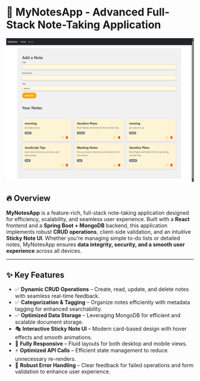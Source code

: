 <h1>📓 MyNotesApp - Advanced Full-Stack Note-Taking Application</h1>

<img src="https://raw.githubusercontent.com/Pranav-Talwar/MyNotesApp/main/frontend/Notes-App/public/Screenshot_2025-02-12_21-46-33.png" alt="Project Screenshot" />

<h2>🔥 Overview</h2>
<p>
  <strong>MyNotesApp</strong> is a feature-rich, full-stack note-taking application designed for efficiency, scalability, and seamless user experience.
  Built with a <strong>React</strong> frontend and a <strong>Spring Boot + MongoDB</strong> backend, this application implements robust <strong>CRUD operations</strong>,
  client-side validation, and an intuitive <strong>Sticky Note UI</strong>. Whether you're managing simple to-do lists or detailed notes, MyNotesApp ensures
  <strong>data integrity, security, and a smooth user experience</strong> across all devices.
</p>

<hr />

<h2>✨ Key Features</h2>

<ul>
  <li>✅ <strong>Dynamic CRUD Operations</strong> – Create, read, update, and delete notes with seamless real-time feedback.</li>
  <li>✅ <strong>Categorization & Tagging</strong> – Organize notes efficiently with metadata tagging for enhanced searchability.</li>
  <li>✅ <strong>Optimized Data Storage</strong> – Leveraging MongoDB for efficient and scalable document storage.</li>
  <li>🎭 <strong>Interactive Sticky Note UI</strong> – Modern card-based design with hover effects and smooth animations.</li>
  <li>📏 <strong>Fully Responsive</strong> – Fluid layouts for both desktop and mobile views.</li>
  <li>⚡ <strong>Optimized API Calls</strong> – Efficient state management to reduce unnecessary re-renders.</li>
<li>🛑 <strong>Robust Error Handling</strong> – Clear feedback for failed operations and form validation to enhance user experience.</li>
</ul>

<!--<h2>Authors</h2>
<p>
  <ul>
  <li><strong>Pranav Talwar</strong></li>
  <li>  <strong>Kaleb Shewfelt</strong></li>

</ul>
    

</p>-->

